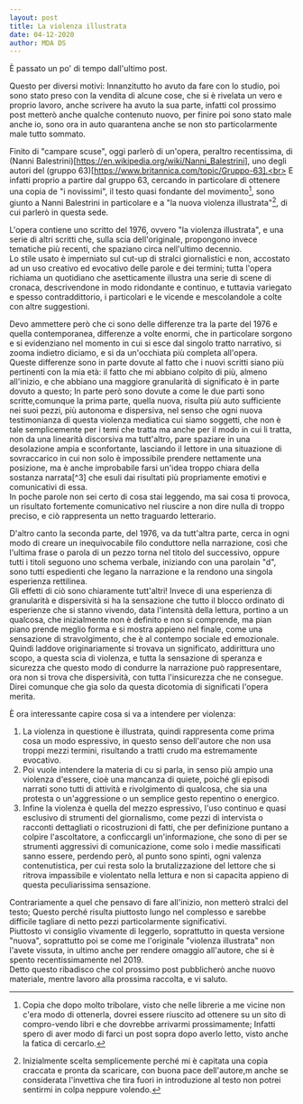 ```yaml
---
layout: post
title: La violenza illustrata
date: 04-12-2020
author: MDA DS
---
```

È passato un po' di tempo dall'ultimo post.

Questo per diversi motivi:
Innanzitutto ho avuto da fare con lo studio, poi sono stato preso con la vendita di alcune cose, che si è rivelata un vero e proprio lavoro, anche scrivere ha avuto la sua parte, infatti col prossimo post metterò anche qualche contenuto nuovo, per finire poi sono stato male anche io, sono ora in auto quarantena anche se non sto particolarmente male tutto sommato.

Finito di "campare scuse", oggi parlerò di un'opera, peraltro recentissima, di (Nanni Balestrini)[https://en.wikipedia.org/wiki/Nanni_Balestrini], uno degli autori del (gruppo 63)[https://www.britannica.com/topic/Gruppo-63].<br>
E infatti proprio a partire dal gruppo 63, cercando in particolare di ottenere una copia de "i novissimi", il testo quasi fondante del movimento[^1], sono giunto a Nanni Balestrini in particolare e a "la nuova violenza illustrata"[^2], di cui parlerò in questa sede.

L'opera contiene uno scritto del 1976, ovvero "la violenza illustrata", e una serie di altri scritti che, sulla scia dell'originale, propongono invece tematiche più recenti, che spaziano circa nell'ultimo decennio.<br>
Lo stile usato è imperniato sul cut-up di stralci giornalistici e non, accostato ad un uso creativo ed evocativo delle parole e dei termini; tutta l'opera richiama un quotidiano che asetticamente illustra una serie di scene di cronaca, descrivendone in modo ridondante e continuo, e tuttavia variegato e spesso contraddittorio, i particolari e le vicende e mescolandole a colte con altre suggestioni.

Devo ammettere però che ci sono delle differenze tra la parte del 1976 e quella contemporanea, differenze a volte enormi, che in particolare sorgono e si evidenziano nel momento in cui si esce dal singolo tratto narrativo, si zooma indietro diciamo, e si da un'occhiata più completa all'opera. <br>
Queste differenze sono in parte dovute al fatto che i nuovi scritti siano più pertinenti con la mia età: il fatto che mi abbiano colpito di più, almeno all'inizio, e che abbiano una maggiore granularità di significato è in parte dovuto a questo; In parte però sono dovute a come le due parti sono scritte,comunque la prima parte, quella nuova, risulta più auto sufficiente nei suoi pezzi, più autonoma e dispersiva, nel senso che ogni nuova testimonianza di questa violenza mediatica cui siamo soggetti, che non è tale semplicemente per i temi che tratta ma anche per il modo in cui li tratta, non da una linearità discorsiva ma tutt'altro, pare spaziare in una desolazione ampia e sconfortante, lasciando il lettore in una situazione di sovraccarico in cui non solo  è impossibile prendere nettamente una posizione, ma è anche improbabile farsi un'idea troppo chiara della sostanza narrata[^3] che esuli dai risultati più propriamente emotivi e comunicativi di essa.<br>
In poche parole non sei certo di cosa stai leggendo, ma sai cosa ti provoca, un risultato fortemente comunicativo nel riuscire a non dire nulla di troppo preciso, e ciò rappresenta un netto traguardo letterario.

D'altro canto la seconda parte, del 1976, va da tutt'altra parte, cerca in ogni modo di creare un inequivocabile filo conduttore nella narrazione, così che l'ultima frase o parola di un pezzo torna nel titolo del successivo, oppure tutti i titoli seguono uno schema verbale, iniziando con una parolain "d", sono tutti espedienti che legano la narrazione e la rendono una singola esperienza rettilinea.<br>
Gli effetti di ciò sono chiaramente tutt'altri! Invece di una esperienza di granularità e dispersività si ha la sensazione che tutto il blocco ordinato di esperienze che si stanno vivendo, data l'intensità della lettura, portino a un qualcosa, che inizialmente non è definito e non si comprende, ma pian piano prende meglio forma e si mostra appieno nel finale, come una sensazione di stravolgimento, che è al contempo sociale ed emozionale.<br>
Quindi laddove originariamente si trovava un significato, addirittura uno scopo, a questa scia di violenza, e tutta la sensazione di speranza e sicurezza che questo modo di condurre la narrazione può rappresentare, ora non si trova che dispersività, con tutta l'insicurezza che ne consegue.<br>
Direi comunque che gia solo da questa dicotomia di significati l'opera merita.

È ora interessante capire cosa si va a intendere per violenza:
1. La violenza in questione è illustrata, quindi rappresenta come prima cosa un modo espressivo, in questo senso dell'autore che non usa troppi mezzi termini, risultando a tratti crudo ma estremamente evocativo.
2. Poi vuole intendere la materia di cu si parla, in senso più ampio una violenza d'essere, cioè una mancanza di quiete, poiché gli episodi narrati sono tutti di attività e rivolgimento di qualcosa, che sia una protesta o un'aggressione o un semplice gesto repentino o energico.
3. Infine la violenza è quella del mezzo espressivo, l'uso continuo e quasi esclusivo di strumenti del giornalismo, come pezzi di intervista o racconti dettagliati o ricostruzioni di fatti, che per definizione puntano a colpire l'ascoltatore, a conficcargli un'informazione, che sono di per se strumenti aggressivi di comunicazione, come solo i medie massificati sanno essere, perdendo però, al punto sono spinti, ogni valenza contenutistica, per cui resta solo la brutalizzazione del lettore che si ritrova impassibile e violentato nella lettura e non si capacita appieno di questa peculiarissima sensazione.

Contrariamente a quel che pensavo di fare all'inizio, non metterò stralci del testo; Questo perché risulta piuttosto lungo nel complesso e sarebbe difficile tagliare di netto pezzi particolarmente significativi.<br>
Piuttosto vi consiglio vivamente di leggerlo, soprattutto in questa versione "nuova", soprattutto poi se come me l'originale "violenza illustrata" non l'avete vissuta, in ultimo anche per rendere omaggio all'autore, che si è spento recentissimamente nel 2019.<br>
Detto questo ribadisco che col prossimo post pubblicherò anche nuovo materiale, mentre lavoro alla prossima raccolta, e vi saluto.

[^1]: Copia che dopo molto tribolare, visto che nelle librerie a me vicine non c'era modo di ottenerla, dovrei essere riuscito ad ottenere su un sito di compro-vendo libri e che dovrebbe arrivarmi prossimamente; Infatti spero di aver modo di farci un post sopra dopo averlo letto, visto anche la fatica di cercarlo.
[^2]: Inizialmente scelta semplicemente perché mi è capitata una copia craccata e pronta da scaricare, con buona pace dell'autore,m anche se considerata l'invettiva che tira fuori in introduzione al testo non potrei sentirmi in colpa neppure volendo.